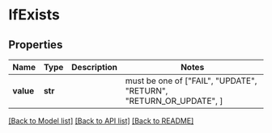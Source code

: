 # IfExists



## Properties
Name | Type | Description | Notes
------------ | ------------- | ------------- | -------------
**value** | **str** |  |  must be one of ["FAIL", "UPDATE", "RETURN", "RETURN_OR_UPDATE", ]

[[Back to Model list]](../README.md#documentation-for-models) [[Back to API list]](../README.md#documentation-for-api-endpoints) [[Back to README]](../README.md)


